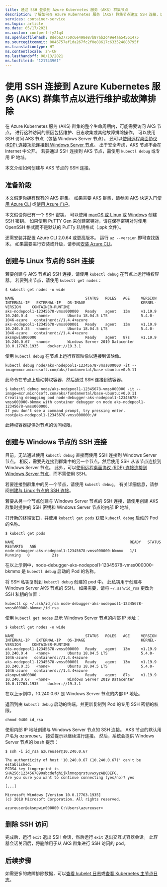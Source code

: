 ```yaml
---
title: 通过 SSH 登录到 Azure Kubernetes 服务 (AKS) 群集节点
description: 了解如何与 Azure Kubernetes 服务 (AKS) 群集节点建立 SSH 连接，以完成故障排除和维护任务。
services: container-service
ms.topic: article
ms.date: 05/17/2021
ms.custom: contperf-fy21q4
ms.openlocfilehash: 8deba37750c6e498e87b87ab2c49e4aa54561475
ms.sourcegitcommit: 0046757af1da267fc2f0e88617c633524883795f
ms.translationtype: HT
ms.contentlocale: zh-CN
ms.lasthandoff: 08/13/2021
ms.locfileid: "121743961"
---
```

# <a name="connect-with-ssh-to-azure-kubernetes-service-aks-cluster-nodes-for-maintenance-or-troubleshooting"></a>使用 SSH 连接到 Azure Kubernetes 服务 (AKS) 群集节点以进行维护或故障排除

在 Azure Kubernetes 服务 (AKS) 群集的整个生命周期内，可能需要访问 AKS 节点。 进行这种访问的原因包括维护、日志收集或其他故障排除操作。 可以使用 SSH 访问 AKS 节点（包括 Windows Server 节点）。 还可以[使用远程桌面协议 (RDP) 连接功能连接到 Windows Server 节点][aks-windows-rdp]。 出于安全考虑，AKS 节点不会在 Internet 中公开。 若要通过 SSH 连接到 AKS 节点，需使用 `kubectl debug` 或专用 IP 地址。

本文介绍如何创建与 AKS 节点的 SSH 连接。

## <a name="before-you-begin"></a>准备阶段

本文假定你拥有现有的 AKS 群集。 如果需要 AKS 群集，请参阅 AKS 快速入门[使用 Azure CLI][aks-quickstart-cli] 或[使用 Azure 门户][aks-quickstart-portal]。

本文假设你已有一个 SSH 密钥。 可以使用 [macOS 或 Linux][ssh-nix] 或 [Windows][ssh-windows] 创建 SSH 密钥。 如果使用 PuTTY Gen 来创建密钥对，请在保存密钥对时使用 OpenSSH 格式而不是默认的 PuTTy 私钥格式（.ppk 文件）。

还需安装并配置 Azure CLI 2.0.64 或更高版本。 运行 `az --version` 即可查找版本。 如果需要进行安装或升级，请参阅[安装 Azure CLI][install-azure-cli]。

## <a name="create-the-ssh-connection-to-a-linux-node"></a>创建与 Linux 节点的 SSH 连接

若要创建与 AKS 节点的 SSH 连接，请使用 `kubectl debug` 在节点上运行特权容器。 若要列出节点，请使用 `kubectl get nodes`：

```output
$ kubectl get nodes -o wide

NAME                                STATUS   ROLES   AGE     VERSION   INTERNAL-IP   EXTERNAL-IP   OS-IMAGE                         KERNEL-VERSION     CONTAINER-RUNTIME
aks-nodepool1-12345678-vmss000000   Ready    agent   13m     v1.19.9   10.240.0.4    <none>        Ubuntu 18.04.5 LTS               5.4.0-1046-azure   containerd://1.4.4+azure
aks-nodepool1-12345678-vmss000001   Ready    agent   13m     v1.19.9   10.240.0.35   <none>        Ubuntu 18.04.5 LTS               5.4.0-1046-azure   containerd://1.4.4+azure
aksnpwin000000                      Ready    agent   87s     v1.19.9   10.240.0.67   <none>        Windows Server 2019 Datacenter   10.0.17763.1935    docker://19.3.1
```

使用 `kubectl debug` 在节点上运行容器映像以连接到该映像。

```azurecli-interactive
kubectl debug node/aks-nodepool1-12345678-vmss000000 -it --image=mcr.microsoft.com/aks/fundamental/base-ubuntu:v0.0.11
```

此命令在节点上启动特权容器，然后通过 SSH 连接到该容器。

```output
$ kubectl debug node/aks-nodepool1-12345678-vmss000000 -it --image=mcr.microsoft.com/aks/fundamental/base-ubuntu:v0.0.11
Creating debugging pod node-debugger-aks-nodepool1-12345678-vmss000000-bkmmx with container debugger on node aks-nodepool1-12345678-vmss000000.
If you don't see a command prompt, try pressing enter.
root@aks-nodepool1-12345678-vmss000000:/#
```

此特权容器提供对节点的访问权限。

## <a name="create-the-ssh-connection-to-a-windows-node"></a>创建与 Windows 节点的 SSH 连接

目前，无法通过使用 `kubectl debug` 直接而使用 SSH 连接到 Windows Server 节点。 相反，需要先连接到群集中的另一个节点，然后使用 SSH 从该节点连接到 Windows Server 节点。 此外，可以[使用远程桌面协议 (RDP) 连接连接到 Windows Server 节点][aks-windows-rdp]，而不需使用 SSH。

若要连接到群集中的另一个节点，请使用 `kubectl debug`。 有关详细信息，请参阅[创建与 Linux 节点的 SSH 连接][ssh-linux-kubectl-debug]。

若要从另一个节点创建与 Windows Server 节点的 SSH 连接，请使用创建 AKS 群集时提供的 SSH 密钥和 Windows Server 节点的内部 IP 地址。

打开新的终端窗口，并使用 `kubectl get pods` 获取 `kubectl debug` 启动的 Pod 的名称。

```output
$ kubectl get pods

NAME                                                    READY   STATUS    RESTARTS   AGE
node-debugger-aks-nodepool1-12345678-vmss000000-bkmmx   1/1     Running   0          21s
```

在以上示例中，node-debugger-aks-nodepool1-12345678-vmss000000-bkmmx 是 `kubectl debug` 启动的 Pod 的名称。

将 SSH 私钥复制到 `kubectl debug` 创建的 pod 中。 此私钥用于创建与 Windows Server AKS 节点的 SSH。 如果需要，请将 `~/.ssh/id_rsa` 更改为 SSH 私钥的位置：

```azurecli-interactive
kubectl cp ~/.ssh/id_rsa node-debugger-aks-nodepool1-12345678-vmss000000-bkmmx:/id_rsa
```

使用 `kubectl get nodes` 显示 Windows Server 节点的内部 IP 地址：

```output
$ kubectl get nodes -o wide

NAME                                STATUS   ROLES   AGE     VERSION   INTERNAL-IP   EXTERNAL-IP   OS-IMAGE                         KERNEL-VERSION     CONTAINER-RUNTIME
aks-nodepool1-12345678-vmss000000   Ready    agent   13m     v1.19.9   10.240.0.4    <none>        Ubuntu 18.04.5 LTS               5.4.0-1046-azure   containerd://1.4.4+azure
aks-nodepool1-12345678-vmss000001   Ready    agent   13m     v1.19.9   10.240.0.35   <none>        Ubuntu 18.04.5 LTS               5.4.0-1046-azure   containerd://1.4.4+azure
aksnpwin000000                      Ready    agent   87s     v1.19.9   10.240.0.67   <none>        Windows Server 2019 Datacenter   10.0.17763.1935    docker://19.3.1
```

在以上示例中，10.240.0.67 是 Windows Server 节点的内部 IP 地址。

返回到由 `kubectl debug` 启动的终端，并更新复制到 Pod 的专用 SSH 密钥的权限。

```azurecli-interactive
chmod 0400 id_rsa
```

使用内部 IP 地址创建与 Windows Server 节点的 SSH 连接。 AKS 节点的默认用户名为 *azureuser*。 接受提示以继续进行连接。 然后，系统会提供 Windows Server 节点的 bash 提示：

```output
$ ssh -i id_rsa azureuser@10.240.0.67

The authenticity of host '10.240.0.67 (10.240.0.67)' can't be established.
ECDSA key fingerprint is SHA256:1234567890abcdefghijklmnopqrstuvwxyzABCDEFG.
Are you sure you want to continue connecting (yes/no)? yes

[...]

Microsoft Windows [Version 10.0.17763.1935]
(c) 2018 Microsoft Corporation. All rights reserved.

azureuser@aksnpwin000000 C:\Users\azureuser>
```

## <a name="remove-ssh-access"></a>删除 SSH 访问

完成后，运行 `exit` 退出 SSH 会话，然后运行 `exit` 退出交互式容器会话。 此容器会话关闭后，将删除用于从 AKS 群集进行 SSH 访问的 pod。

## <a name="next-steps"></a>后续步骤

如需更多的故障排除数据，可以[查看 kubelet 日志][view-kubelet-logs]或[查看 Kubernetes 主节点日志][view-master-logs]。


<!-- INTERNAL LINKS -->
[view-kubelet-logs]: kubelet-logs.md
[view-master-logs]: monitor-aks-reference.md#resource-logs
[aks-quickstart-cli]: kubernetes-walkthrough.md
[aks-quickstart-portal]: kubernetes-walkthrough-portal.md
[install-azure-cli]: /cli/azure/install-azure-cli
[aks-windows-rdp]: rdp.md
[ssh-nix]: ../virtual-machines/linux/mac-create-ssh-keys.md
[ssh-windows]: ../virtual-machines/linux/ssh-from-windows.md
[ssh-linux-kubectl-debug]: #create-the-ssh-connection-to-a-linux-node